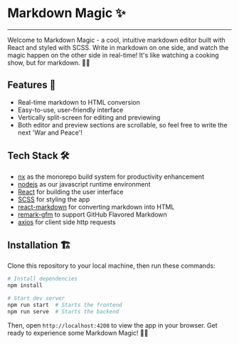 # Markdown Magic ✨

---

Welcome to Markdown Magic - a cool, intuitive markdown editor built with React and styled with SCSS. Write in markdown on one side, and watch the magic happen on the other side in real-time! It's like watching a cooking show, but for markdown. 🍳📝

## Features 🧩

- Real-time markdown to HTML conversion
- Easy-to-use, user-friendly interface
- Vertically split-screen for editing and previewing
- Both editor and preview sections are scrollable, so feel free to write the next 'War and Peace'!

## Tech Stack 🛠️

- [nx](https://nx.dev/getting-started/intro) as the monorepo build system for productivity enhancement
- [nodejs](https://nodejs.org/en) as our javascript runtime environment
- [React](https://reactjs.org/) for building the user interface
- [SCSS](https://sass-lang.com/) for styling the app
- [react-markdown](https://www.npmjs.com/package/react-markdown) for converting markdown into HTML
- [remark-gfm](https://www.npmjs.com/package/remark-gfm) to support GitHub Flavored Markdown
- [axios](https://www.npmjs.com/package/axios) for client side http requests

## Installation 🏗️

Clone this repository to your local machine, then run these commands:

```bash
# Install dependencies
npm install

# Start dev server
npm run start  # Starts the frontend
npm run serve  # Starts the backend
```

Then, open `http://localhost:4200` to view the app in your browser. Get ready to experience some Markdown Magic! 🎩✨
